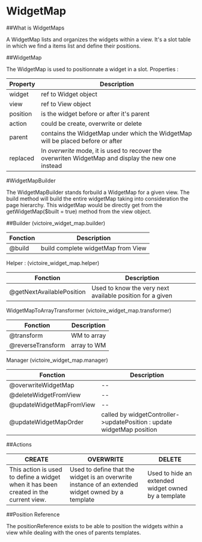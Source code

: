 # WidgetMap

##What is WidgetMaps

A WidgetMap lists and organizes the widgets within a view. It's a slot table in which we find a items list and define their positions.



##WidgetMap

The WidgetMap is used to positionnate a widget in a slot.
Properties :

Property           | Description
----------------   | -------------
widget             | ref to Widget object
view               | ref to View object
position           | is the widget before or after it's parent
action             | could be create, overwrite or delete
parent             | contains the WidgetMap under which the WidgetMap will be placed before or after
replaced           | In *overwrite* mode, it is used to recover the overwriten WidgetMap and display the new one instead

#WidgetMapBuilder

The WidgetMapBuilder stands forbuild a WidgetMap for a given view. The build method will build the entire widgetMap taking into consideration the page hierarchy. This widgetMap would be directly get from the getWidgetMap($built = true) method from the view object.

##Builder (victoire_widget_map.builder)

Fonction        | Description
---------------- | -------------  
@build | build complete widgetMap from View

Helper : (victoire_widget_map.helper)

Fonction        | Description
---------------- | -------------
@getNextAvailablePosition | Used to know the very next available position for a given

WidgetMapToArrayTransformer (victoire_widget_map.transformer)

Fonction          | Description
---------------- | -------------
@transform        | WM to array
 @reverseTransform | array to WM

Manager (victoire_widget_map.manager)

Fonction                 | Description
---------------- | -------------
@overwriteWidgetMap      | --
@deleteWidgetFromView    | --
@updateWidgetMapFromView | --
@updateWidgetMapOrder    | called by widgetController->updatePosition : update widgetMap position

##Actions

CREATE | OVERWRITE | DELETE
---------------- | ---------------- | -------------
This action is used to define a widget when it has been created in the current view. | Used to define that the widget is an overwrite instance of an extended widget owned by a template | Used to hide an extended widget owned by a template

##Position Reference

The positionReference exists to be able to position the widgets within a view while dealing with the ones of parents templates.


